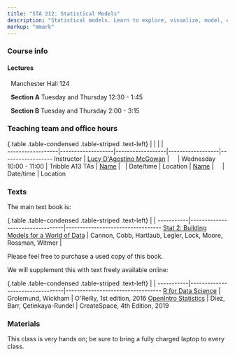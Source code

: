 ```yaml
---
title: "STA 212: Statistical Models"
description: "Statistical models. Learn to explore, visualize, model, evaluate, and communicate data in a reproducible manner. Gain hands on experience with real data from a variety of disciplines. The course will focus on the statistical computing language R."
markup: "mmark"
---
```


### Course info

#### Lectures

<font color="#6CA0DC"><i class="fas fa-university fa-lg"></i></font> &nbsp; Manchester Hall 124 

<font color="#6CA0DC"><i class="fas fa-calendar-alt fa-lg"></i></font> &nbsp; **Section A** Tuesday and Thursday 12:30 - 1:45

<font color="#6CA0DC"><i class="fas fa-calendar-alt fa-lg"></i></font> &nbsp;
**Section B** Tuesday and Thursday 2:00 - 3:15

### Teaching team and office hours 

{.table .table-condensed .table-striped .text-left}
<span></span>     | <span></span>     | <span></span>    | <span></span>    |  <span></span>      
------------------|-------------------|------------------|------------------|------------------ 
Instructor        | [Lucy D'Agostino McGowan](http://lucymcgowan.com) | <a href="mailto:mcgowald@wfu.edu" title="email"><i class="fa fa-envelope"></i></a> &nbsp; <a href="https://github.com/LucyMCGOWAN" title="GitHub"><i class="fa fa-github"></i></a> &nbsp; <a href="https://twitter.com/LucyStats" title="Twitter"><i class="fa fa-twitter"></i></a> | Wednesday 10:00 - 11:00 | Tribble A13
TAs               | [Name](https://www.example.com) | <a href="mailto:" title="email"><i class="fa fa-envelope"></i></a> &nbsp; <a href="https://github.com/" title="GitHub"><i class="fa fa-github"></i></a> | Date/time | Location
                  | [Name](https://www.example.com) | <a href="mailto:" title="email"><i class="fa fa-envelope"></i></a> &nbsp; <a href="https://github.com/" title="GitHub"><i class="fa fa-github"></i></a> &nbsp; <a href="https://twitter.com/" title="Twitter"><i class="fa fa-twitter"></i></a> | Date/time | Location
                  

### Texts

The main text book is: 

{.table .table-condensed .table-striped .text-left}
 <span></span>     | <span></span> | <span></span> 
-----------|---------------------------------|----------------------------------
[Stat 2: Building Models for a World of Data](https://www.amazon.com/STAT2-Premium-Ann-R-Cannon/dp/1464148260/) | Cannon, Cobb, Hartlaub, Legler, Lock, Moore, Rossman, Witmer | 

Please feel free to purchase a used copy of this book.

We will supplement this with text freely available online:

{.table .table-condensed .table-striped .text-left}
 <span></span>     | <span></span> | <span></span> 
-----------|---------------------------------|----------------------------------
[R for Data Science](http://r4ds.had.co.nz/) | Grolemund, Wickham | O'Reilly, 1st edition, 2016
[OpenIntro Statistics](https://www.openintro.org/stat/os4.php) | Diez, Barr, Çetinkaya-Rundel | CreateSpace, 4th Edition, 2019

### Materials

This class is very hands on; be sure to bring a fully charged laptop to every class.